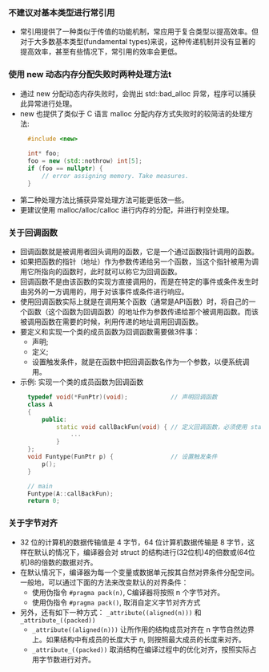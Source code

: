 
### 不建议对基本类型进行常引用

- 常引用提供了一种类似于传值的功能机制，常应用于复合类型以提高效率。但对于大多数基本类型(fundamental types)来说，这种传递机制并没有显著的提高效率，甚至有些情况下，常引用的效率会更低。

### 使用 new 动态内存分配失败时两种处理方法t

- 通过 new 分配动态内存失败时，会抛出 std::bad_alloc 异常，程序可以捕获此异常进行处理。
- new 也提供了类似于 C 语言 malloc 分配内存方式失败时的较简洁的处理方法:
  ```c++
    #include <new>
    
    int* foo;
    foo = new (std::nothrow) int[5];
    if (foo == nullptr) {
        // error assigning memory. Take measures.
    }
  ```
- 第二种处理方法比捕获异常处理方法可能更低效一些。
- 更建议使用 malloc/alloc/calloc 进行内存的分配，并进行判空处理。


### 关于回调函数

- 回调函数就是被调用者回头调用的函数，它是一个通过函数指针调用的函数。
- 如果把函数的指针（地址）作为参数传递给另一个函数，当这个指针被用为调用它所指向的函数时，此时就可以称它为回调函数。
- 回调函数不是由该函数的实现方直接调用的，而是在特定的事件或条件发生时由另外的一方调用的，用于对该事件或条件进行响应。
- 使用回调函数实际上就是在调用某个函数（通常是API函数）时，将自己的一个函数（这个函数为回调函数）的地址作为参数传递给那个被调用函数。而该被调用函数在需要的时候，利用传递的地址调用回调函数。
- 要定义和实现一个类的成员函数为回调函数需要做3件事：
    + 声明;
    + 定义;
    + 设置触发条件，就是在函数中把回调函数名作为一个参数，以便系统调用。
- 示例: 实现一个类的成员函数为回调函数
  ```c++
    typedef void(*FunPtr)(void);            // 声明回调函数
    class A
    {
        public:
            static void callBackFun(void) { // 定义回调函数，必须使用 static 关键字
                ...
            }
    };
    void Funtype(FunPtr p) {                // 设置触发条件
        p();
    }

    // main
    Funtype(A::callBackFun);
    return 0;
  ```
  
### 关于字节对齐

- 32 位的计算机的数据传输值是 4 字节，64 位计算机数据传输是 8 字节，这样在默认的情况下，编译器会对 struct 的结构进行(32位机)4的倍数或(64位机)8的倍数的数据对齐。
- 在默认情况下，编译器为每一个变量或数据单元按其自然对界条件分配空间。一般地，可以通过下面的方法来改变默认的对界条件：
    + 使用伪指令 `#pragma pack(n)`, C编译器将按照 n 个字节对齐。
    + 使用伪指令 `#pragma pack()`, 取消自定义字节对齐方式
- 另外，还有如下一种方式： `_attribute((aligned(n)))` 和 `_attribute_((packed))`
    + `_attribute((aligned(n)))` 让所作用的结构成员对齐在 n 字节自然边界上。如果结构中有成员的长度大于 n, 则按照最大成员的长度来对齐。
    + `_attribute_((packed))` 取消结构在编译过程中的优化对齐，按照实际占用字节数进行对齐。
